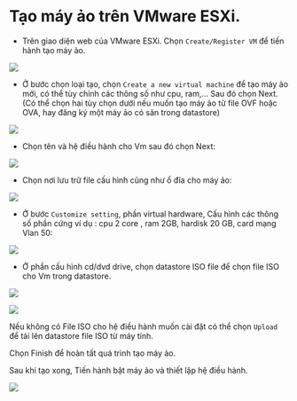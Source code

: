 # Tạo máy ảo trên VMware ESXi.
- Trên giao diện web của VMware ESXi.
Chọn `Create/Register VM` để tiến hành tạo máy ảo. 

![](http://i.imgur.com/vAuObD1.png)

- Ở bước chọn loại tạo, chọn `Create a new virtual machine` để tạo máy ảo mới, có thể tùy chỉnh các thông số như cpu, ram,... Sau đó chọn Next. (Có thể chọn hai tùy chọn dưới nếu muốn tạo máy ảo từ file OVF hoặc OVA, hay đăng ký một máy ảo có sãn trong datastore)


![](http://i.imgur.com/vcCyvT8.png)

- Chọn tên và hệ điều hành cho Vm sau đó chọn Next: 

![](http://i.imgur.com/DHVCvRI.png)

- Chọn nơi lưu trữ file cấu hình cũng như ổ đĩa cho máy ảo:

![](http://i.imgur.com/l9TmVUz.png)

- Ở bước `Customize setting`, phần virtual hardware, Cấu hình các thông số phần cứng ví dụ : cpu 2 core , ram 2GB, hardisk 20 GB, card mạng Vlan 50:

![](http://i.imgur.com/4zBM68Z.png)

- Ở phần cấu hình cd/dvd drive, chọn datastore ISO file để chọn file ISO cho Vm trong datastore.

![](https://i.imgur.com/xhrosgP.png)

![](http://i.imgur.com/EikoNFg.png)

Nếu không có File ISO cho hệ điều hành muốn cài đặt có thể chọn `Upload` để tải lên datastore file ISO từ máy tính.

Chọn Finish để hoàn tất quá trình tạo máy ảo.

Sau khi tạo xong, Tiến hành bật máy ảo và thiết lập hệ điều hành.

![](http://i.imgur.com/B8AgL0N.png)

